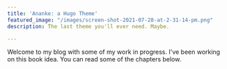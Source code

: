```yaml
---
title: 'Ananke: a Hugo Theme'
featured_image: "/images/screen-shot-2021-07-28-at-2-31-14-pm.png"
description: The last theme you'll ever need. Maybe.

---
```

Welcome to my blog with some of my work in progress. I've been working on this book idea. You can read some of the chapters below.